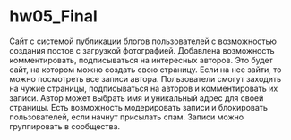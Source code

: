 # hw05_Final
Сайт с системой публикации блогов пользователей с возможностью создания постов с загрузкой фотографией. Добавлена возможность комментировать, подписываться на интересных авторов. Это будет сайт, на котором можно создать свою страницу. Если на нее зайти, то можно посмотреть все записи автора. Пользователи смогут заходить на чужие страницы, подписываться на авторов и комментировать их записи. Автор может выбрать имя и уникальный адрес для своей страницы. Есть возможность модерировать записи и блокировать пользователей, если начнут присылать спам. Записи можно группировать в сообщества.
